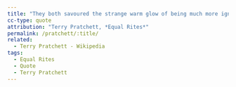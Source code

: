```yaml
---
title: "They both savoured the strange warm glow of being much more ignorant than ordinary people, who were only ignorant of ordinary things."
cc-type: quote
attribution: "Terry Pratchett, *Equal Rites*"
permalink: /pratchett/:title/
related:
  - Terry Pratchett - Wikipedia
tags:
  - Equal Rites
  - Quote
  - Terry Pratchett
---
```


